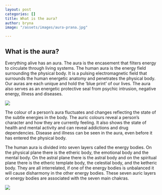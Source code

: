 ```yaml
---
layout: post
categories: []
title: What is the aura?
author: bryna
image: "/assets/images/aura-prana.jpg"

---
```

## **What is the aura?**

Everything alive has an aura. The aura is the encasement that filters energy to circulate through living systems. The human aura is the energy field surrounding the physical body. It is a pulsing electromagnetic field that surrounds the human energetic anatomy and penetrates the physical body. Our auras are each unique and hold the ‘blue print’ of our lives. The aura also serves as an energetic protective seal from psychic intrusion, negative energy, illness and diseases.

![](https://i.gifer.com/TL80.gif)

The colour of a person’s aura fluctuates and changes reflecting the state of the subtle energies in the body. The auric colours reveal a person’s character and how they are currently feeling. It also shows the state of health and mental activity and can reveal addictions and drug dependencies. Disease and illness can be seen in the aura, even before it has entered the physical body.

The human aura is divided into seven layers called the energy bodies. On the physical plane there is the etheric body, the emotional body and the mental body. On the astral plane there is the astral body and on the spiritual plane there is the etheric template body, the celestial body, and the ketheric body. They are all interrelated, if one of the energy bodies is unbalanced it will cause disharmony in the other energy bodies. These seven auric layers or energy bodies are associated with the seven main chakras.

![](https://i.gifer.com/7nVr.gif)